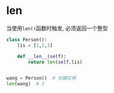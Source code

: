 # len

当使用`len()`函数时触发, 必须返回一个整型


```python
class Person():
    lis = [1,2,3]

    def __len__(self):
        return len(self.lis)


wang = Person()  # 创建实例
len(wang)  # 3
```